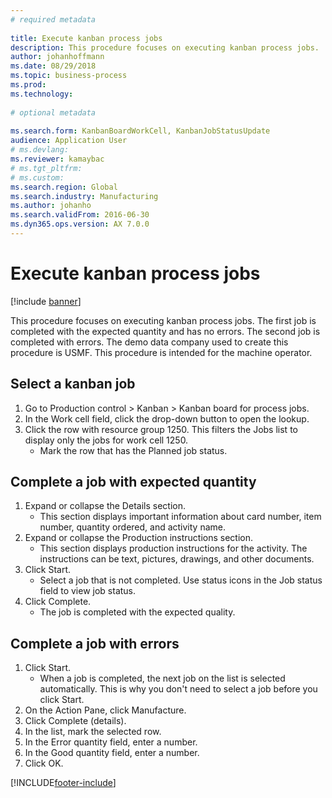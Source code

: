 ```yaml
--- 
# required metadata 
 
title: Execute kanban process jobs
description: This procedure focuses on executing kanban process jobs. 
author: johanhoffmann
ms.date: 08/29/2018
ms.topic: business-process 
ms.prod:  
ms.technology:  
 
# optional metadata 
 
ms.search.form: KanbanBoardWorkCell, KanbanJobStatusUpdate   
audience: Application User 
# ms.devlang:  
ms.reviewer: kamaybac
# ms.tgt_pltfrm:  
# ms.custom:  
ms.search.region: Global
ms.search.industry: Manufacturing
ms.author: johanho
ms.search.validFrom: 2016-06-30 
ms.dyn365.ops.version: AX 7.0.0 
---
```

# Execute kanban process jobs

[!include [banner](../../includes/banner.md)]

This procedure focuses on executing kanban process jobs. The first job is completed with the expected quantity and has no errors. The second job is completed with errors. The demo data company used to create this procedure is USMF. This procedure is intended for the machine operator.


## Select a kanban job
1. Go to Production control > Kanban > Kanban board for process jobs.
2. In the Work cell field, click the drop-down button to open the lookup.
3. Click the row with resource group 1250. This filters the Jobs list to display only the jobs for work cell 1250.
    * Mark the row that has the Planned job status.  

## Complete a job with expected quantity
1. Expand or collapse the Details section.
    * This section displays important information about card number, item number, quantity ordered, and activity name.  
2. Expand or collapse the Production instructions section.
    * This section displays production instructions for the activity. The instructions can be text, pictures, drawings, and other documents.  
3. Click Start.
    * Select a job that is not completed. Use status icons in the Job status field to view job status.      
4. Click Complete.
    * The job is completed with the expected quality.  

## Complete a job with errors
1. Click Start.
    * When a job is completed, the next job on the list is selected automatically. This is why you don't need to select a job before you click Start.  
2. On the Action Pane, click Manufacture.
3. Click Complete (details).
4. In the list, mark the selected row.
5. In the Error quantity field, enter a number.
6. In the Good quantity field, enter a number.
7. Click OK.



[!INCLUDE[footer-include](../../../includes/footer-banner.md)]